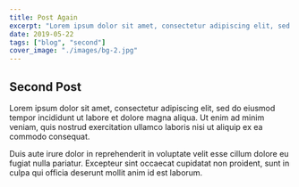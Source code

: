 ```yaml
---
title: Post Again
excerpt: "Lorem ipsum dolor sit amet, consectetur adipiscing elit, sed do eiusmod tempor incididunt ut labore et dolore magna aliqua."
date: 2019-05-22
tags: ["blog", "second"]
cover_image: "./images/bg-2.jpg"
---
```


## Second Post

Lorem ipsum dolor sit amet, consectetur adipiscing elit, sed do eiusmod tempor incididunt ut labore et dolore magna aliqua. Ut enim ad minim veniam, quis nostrud exercitation ullamco laboris nisi ut aliquip ex ea commodo consequat.

Duis aute irure dolor in reprehenderit in voluptate velit esse cillum dolore eu fugiat nulla pariatur. Excepteur sint occaecat cupidatat non proident, sunt in culpa qui officia deserunt mollit anim id est laborum.
